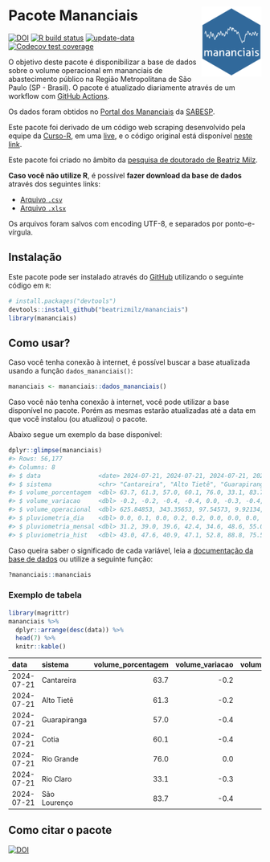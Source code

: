 
<!-- README.md is generated from README.Rmd. Please edit that file -->

# Pacote Mananciais <img src="man/figures/hexlogo.png" align="right" width = "120px"/>

<!-- badges: start -->

[![DOI](https://zenodo.org/badge/DOI/10.5281/zenodo.4733056.svg)](https://doi.org/10.5281/zenodo.4733056)
[![R build
status](https://github.com/beatrizmilz/mananciais/workflows/R-CMD-check/badge.svg)](https://github.com/beatrizmilz/mananciais/actions)
[![update-data](https://github.com/beatrizmilz/mananciais/actions/workflows/2-update_data.yaml/badge.svg)](https://github.com/beatrizmilz/mananciais/actions/workflows/2-update_data.yaml)
[![Codecov test
coverage](https://codecov.io/gh/beatrizmilz/mananciais/branch/master/graph/badge.svg)](https://codecov.io/gh/beatrizmilz/mananciais?branch=master)
<!-- badges: end -->

O objetivo deste pacote é disponibilizar a base de dados sobre o volume
operacional em mananciais de abastecimento público na Região
Metropolitana de São Paulo (SP - Brasil). O pacote é atualizado
diariamente através de um workflow com [GitHub
Actions](https://github.com/beatrizmilz/mananciais/actions).

Os dados foram obtidos no [Portal dos
Mananciais](http://mananciais.sabesp.com.br/Situacao) da
[SABESP](http://site.sabesp.com.br/site/Default.aspx).

Este pacote foi derivado de um código web scraping desenvolvido pela
equipe da [Curso-R](https://www.curso-r.com/), em uma
[live](https://youtu.be/jvZIxrMmOcQ), e o código original está
disponível [neste
link](https://github.com/curso-r/lives/blob/master/drafts/20200730_scraper_sabesp.R).

Este pacote foi criado no âmbito da [pesquisa de doutorado de Beatriz
Milz](https://beatrizmilz.github.io/tese/).

**Caso você não utilize R**, é possível **fazer download da base de
dados** através dos seguintes links:

- [Arquivo
  `.csv`](https://github.com/beatrizmilz/mananciais/raw/master/inst/extdata/mananciais.csv)
- [Arquivo
  `.xlsx`](https://github.com/beatrizmilz/mananciais/blob/master/inst/extdata/mananciais.xlsx?raw=true)

Os arquivos foram salvos com encoding UTF-8, e separados por
ponto-e-vírgula.

## Instalação

Este pacote pode ser instalado através do [GitHub](https://github.com/)
utilizando o seguinte código em `R`:

``` r
# install.packages("devtools")
devtools::install_github("beatrizmilz/mananciais")
library(mananciais)
```

## Como usar?

Caso você tenha conexão à internet, é possível buscar a base atualizada
usando a função `dados_mananciais()`:

``` r
mananciais <- mananciais::dados_mananciais() 
```

Caso você não tenha conexão à internet, você pode utilizar a base
disponível no pacote. Porém as mesmas estarão atualizadas até a data em
que você instalou (ou atualizou) o pacote.

Abaixo segue um exemplo da base disponível:

``` r
dplyr::glimpse(mananciais)
#> Rows: 56,177
#> Columns: 8
#> $ data                <date> 2024-07-21, 2024-07-21, 2024-07-21, 2024-07-21, 2…
#> $ sistema             <chr> "Cantareira", "Alto Tietê", "Guarapiranga", "Cotia…
#> $ volume_porcentagem  <dbl> 63.7, 61.3, 57.0, 60.1, 76.0, 33.1, 83.7, 63.9, 61…
#> $ volume_variacao     <dbl> -0.2, -0.2, -0.4, -0.4, 0.0, -0.3, -0.4, -0.1, -0.…
#> $ volume_operacional  <dbl> 625.84853, 343.35653, 97.54573, 9.92134, 85.24380,…
#> $ pluviometria_dia    <dbl> 0.0, 0.1, 0.0, 0.2, 0.2, 0.0, 0.0, 0.0, 0.1, 0.2, …
#> $ pluviometria_mensal <dbl> 31.2, 39.0, 39.6, 42.4, 34.6, 48.6, 55.0, 31.2, 38…
#> $ pluviometria_hist   <dbl> 43.0, 47.6, 40.9, 47.1, 52.8, 88.8, 75.5, 43.0, 47…
```

Caso queira saber o significado de cada variável, leia a [documentação
da base de
dados](https://beatrizmilz.github.io/mananciais/reference/mananciais.html)
ou utilize a seguinte função:

``` r
?mananciais::mananciais
```

### Exemplo de tabela

``` r
library(magrittr)
mananciais %>% 
  dplyr::arrange(desc(data)) %>% 
  head(7) %>%
  knitr::kable()
```

| data       | sistema      | volume_porcentagem | volume_variacao | volume_operacional | pluviometria_dia | pluviometria_mensal | pluviometria_hist |
|:-----------|:-------------|-------------------:|----------------:|-------------------:|-----------------:|--------------------:|------------------:|
| 2024-07-21 | Cantareira   |               63.7 |            -0.2 |          625.84853 |              0.0 |                31.2 |              43.0 |
| 2024-07-21 | Alto Tietê   |               61.3 |            -0.2 |          343.35653 |              0.1 |                39.0 |              47.6 |
| 2024-07-21 | Guarapiranga |               57.0 |            -0.4 |           97.54573 |              0.0 |                39.6 |              40.9 |
| 2024-07-21 | Cotia        |               60.1 |            -0.4 |            9.92134 |              0.2 |                42.4 |              47.1 |
| 2024-07-21 | Rio Grande   |               76.0 |             0.0 |           85.24380 |              0.2 |                34.6 |              52.8 |
| 2024-07-21 | Rio Claro    |               33.1 |            -0.3 |            4.52857 |              0.0 |                48.6 |              88.8 |
| 2024-07-21 | São Lourenço |               83.7 |            -0.4 |           74.36789 |              0.0 |                55.0 |              75.5 |

## Como citar o pacote

[![DOI](https://zenodo.org/badge/DOI/10.5281/zenodo.4733056.svg)](https://doi.org/10.5281/zenodo.4733056)

